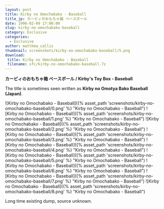 ```yaml
---
layout: post
title: Kirby no Omochabako - Baseball
title_jp: カービィのおもちゃ箱 ベースボール
date: 1996-02-09 17:00:00
slug: kirby-no-omochabako-baseball
category: Exclusive
categories:
  - Exclusive
author: matthew_callis
thumbnail: screenshots/kirby-no-omochabako-baseball/5.png
download:
 title: Kirby no Omochabako - Baseball
 filename: sfc/kirby-no-omochabako-baseball.7z
---
```


__カービィのおもちゃ箱 ベースボール / Kirby's Toy Box - Baseball__

The title is sometimes seen written as __Kirby no Omotya Bako Baseball (Japan)__.

![Kirby no Omochabako - Baseball]({% asset_path 'screenshots/kirby-no-omochabako-baseball/0.png' %} "Kirby no Omochabako - Baseball")
![Kirby no Omochabako - Baseball]({% asset_path 'screenshots/kirby-no-omochabako-baseball/1.png' %} "Kirby no Omochabako - Baseball")
![Kirby no Omochabako - Baseball]({% asset_path 'screenshots/kirby-no-omochabako-baseball/2.png' %} "Kirby no Omochabako - Baseball")
![Kirby no Omochabako - Baseball]({% asset_path 'screenshots/kirby-no-omochabako-baseball/3.png' %} "Kirby no Omochabako - Baseball")
![Kirby no Omochabako - Baseball]({% asset_path 'screenshots/kirby-no-omochabako-baseball/4.png' %} "Kirby no Omochabako - Baseball")
![Kirby no Omochabako - Baseball]({% asset_path 'screenshots/kirby-no-omochabako-baseball/5.png' %} "Kirby no Omochabako - Baseball")
![Kirby no Omochabako - Baseball]({% asset_path 'screenshots/kirby-no-omochabako-baseball/6.png' %} "Kirby no Omochabako - Baseball")
![Kirby no Omochabako - Baseball]({% asset_path 'screenshots/kirby-no-omochabako-baseball/7.png' %} "Kirby no Omochabako - Baseball")
![Kirby no Omochabako - Baseball]({% asset_path 'screenshots/kirby-no-omochabako-baseball/8.png' %} "Kirby no Omochabako - Baseball")

Long time existing dump, source unknown.
